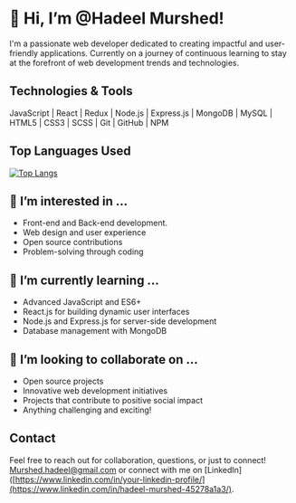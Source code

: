# 👋 Hi, I’m @Hadeel Murshed!
I'm a passionate web developer dedicated to creating impactful and user-friendly applications. Currently on a journey of continuous learning to stay at the forefront of web development trends and technologies.

## Technologies & Tools

JavaScript | React | Redux | Node.js | Express.js | MongoDB | MySQL | HTML5 | CSS3 | SCSS | Git | GitHub | NPM 

## Top Languages Used

[![Top Langs](https://github-readme-stats.vercel.app/api/top-langs/?username=Hadeel-Mur&layout=compact)](https://github.com/Hadeel-Mur/github-readme-stats)



## 👀 I’m interested in ...
  

- Front-end and Back-end development.
- Web design and user experience
- Open source contributions
- Problem-solving through coding


## 🌱 I’m currently learning ...
  

- Advanced JavaScript and ES6+
- React.js for building dynamic user interfaces
- Node.js and Express.js for server-side development
- Database management with MongoDB


## 💞️ I’m looking to collaborate on ...
  

- Open source projects
- Innovative web development initiatives
- Projects that contribute to positive social impact
- Anything challenging and exciting!


## Contact

Feel free to reach out for collaboration, questions, or just to connect! [Murshed.hadeel@gmail.com](mailto:Murshed.hadeel@gmail.com) 
or connect with me on [LinkedIn]([https://www.linkedin.com/in/your-linkedin-profile/](https://www.linkedin.com/in/hadeel-murshed-45278a1a3/).


<!---
Hadeel-Mur/Hadeel-Mur is a ✨ special ✨ repository because its `README.md` (this file) appears on your GitHub profile.
You can click the Preview link to take a look at your changes.
--->
